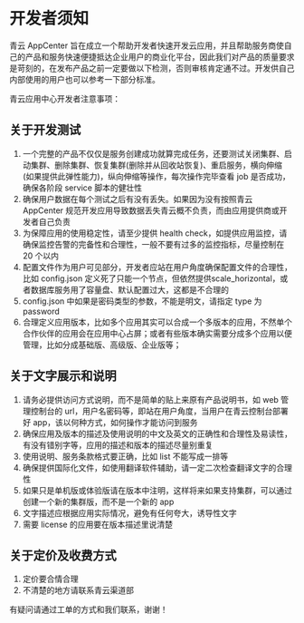 # 开发者须知

青云 AppCenter 旨在成立一个帮助开发者快速开发云应用，并且帮助服务商使自己的产品和服务快速便捷抵达企业用户的商业化平台，因此我们对产品的质量要求是苛刻的，在发布产品之前一定要做以下检测，否则审核肯定通不过。开发供自己内部使用的用户也可以参考一下部分标准。

青云应用中心开发者注意事项：
## 关于开发测试
1. 一个完整的产品不仅仅是服务创建成功就算完成任务，还要测试关闭集群、启动集群、删除集群、恢复集群(删除并从回收站恢复)、重启服务，横向伸缩 (如果提供此弹性能力)，纵向伸缩等操作，每次操作完毕查看 job 是否成功，确保各阶段 service 脚本的健壮性
1. 确保用户数据在每个测试之后有没有丢失。如果因为没有按照青云 AppCenter 规范开发应用导致数据丢失青云概不负责，而由应用提供商或开发者自己负责
1. 为保障应用的使用稳定性，请至少提供 health check，如提供应用监控，请确保监控告警的完备性和合理性，一般不要有过多的监控指标，尽量控制在 20 个以内
1. 配置文件作为用户可见部分，开发者应站在用户角度确保配置文件的合理性，比如 config.json 定义死了只能一个节点，但依然提供scale_horizontal，或者数据库服务用了容量盘、默认配置过大，这都是不合理的
1. config.json 中如果是密码类型的参数，不能是明文，请指定 type 为 password
1. 合理定义应用版本，比如多个应用其实可以合成一个多版本的应用，不然单个合作伙伴的应用会在应用中心占屏；或者有些版本确实需要分成多个应用以便管理，比如分成基础版、高级版、企业版等；

## 关于文字展示和说明
1. 请务必提供访问方式说明，而不是简单的贴上来原有产品说明书，如 web 管理控制台的 url，用户名密码等，即站在用户角度，当用户在青云控制台部署好 app，该以何种方式，如何操作才能访问到服务
1. 确保应用及版本的描述及使用说明的中文及英文的正确性和合理性及易读性，有没有错别字等，应用的描述和版本的描述尽量别重复
1. 使用说明、服务条款格式要正确，比如 list 不能写成一排等
1. 确保提供国际化文件，如使用翻译软件辅助，请一定二次检查翻译文字的合理性
1. 如果只是单机版或体验版请在版本中注明，这样将来如果支持集群，可以通过创建一个新的集群版，而不是一个新的 app
1. 文字描述应根据应用实际情况，避免有任何夸大，诱导性文字
1. 需要 license 的应用要在版本描述里说清楚

## 关于定价及收费方式
1. 定价要合情合理
1. 不清楚的地方请联系青云渠道部

有疑问请通过工单的方式和我们联系，谢谢！
